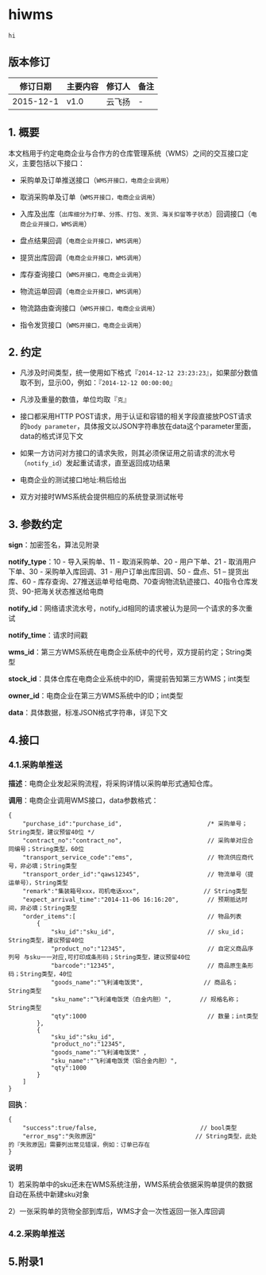 # hiwms #

`hi`

## 版本修订 ##

| 修订日期 | 主要内容 | 修订人 | 备注 |
| ---- | ----- | ----- | ----- |
| 2015-12-1 | v1.0 | 云飞扬 | - |


## 1. 概要 ##

本文档用于约定电商企业与合作方的仓库管理系统（WMS）之间的交互接口定义，主要包括以下接口：

+ 采购单及订单推送接口（`WMS开接口，电商企业调用`）

* 取消采购单及订单（`WMS开接口，电商企业调用`）

* 入库及出库（`出库细分为打单、分拣、打包、发货、海关扣留等子状态`）回调接口（`电商企业开接口，WMS调用`）

* 盘点结果回调（`电商企业开接口，WMS调用`）

* 提货出库回调（`电商企业开接口，WMS调用`）

* 库存查询接口（`WMS开接口，电商企业调用`）

* 物流运单回调（`电商企业开接口，WMS调用`）

* 物流路由查询接口（`WMS开接口，电商企业调用`）

* 指令发货接口（`WMS开接口，电商企业调用`）

## 2. 约定 ##

+ 凡涉及时间类型，统一使用如下格式『`2014-12-12 23:23:23`』，如果部分数值取不到，显示00，例如：『`2014-12-12 00:00:00`』

+ 凡涉及重量的数值，单位均取『`克`』

+ 接口都采用HTTP POST请求，用于认证和容错的相关字段直接放POST请求的`body parameter`，具体报文以JSON字符串放在data这个parameter里面，data的格式详见下文

+ 如果一方访问对方接口的请求失败，则其必须保证用之前请求的流水号（`notify_id`）发起重试请求，直至返回成功结果

+ 电商企业的测试接口地址:稍后给出

+ 双方对接时WMS系统会提供相应的系统登录测试帐号

## 3. 参数约定 ##

**sign**：加密签名，算法见附录

**notify_type**：10 - 导入采购单、11 - 取消采购单、20 - 用户下单、21 - 取消用户下单、30 - 采购单入库回调、31 - 用户订单出库回调、50 - 盘点、51 – 提货出库、60 - 库存查询、27推送运单号给电商、70查询物流轨迹接口、40指令仓库发货、90-把海关状态推送给电商

**notify_id**：网络请求流水号，notify_id相同的请求被认为是同一个请求的多次重试

**notify_time**：请求时间戳

**wms_id**：第三方WMS系统在电商企业系统中的代号，双方提前约定；String类型

**stock_id**：具体仓库在电商企业系统中的ID，需提前告知第三方WMS；int类型

**owner_id**：电商企业在第三方WMS系统中的ID；int类型

**data**：具体数据，标准JSON格式字符串，详见下文

## 4.接口

### 4.1.采购单推送

**描述**：电商企业发起采购流程，将采购详情以采购单形式通知仓库。

**调用**：电商企业调用WMS接口，data参数格式：

    {
        "purchase_id":"purchase_id",                        /* 采购单号；String类型，建议预留40位 */
        "contract_no":"contract_no",                        // 采购单对应合同编号；String类型，60位
        "transport_service_code":"ems",                     // 物流供应商代号，非必填；String类型
        "transport_order_id":"qaws12345",                   // 物流单号（提运单号），String类型
        "remark":"集装箱号xxx，司机电话xxx",                  // String类型
        "expect_arrival_time":"2014-11-06 16:16:20",        // 预期抵达时间，非必填；String类型
        "order_items":[                                     // 物品列表
            {
                "sku_id":"sku_id",                          // sku_id；String类型，建议预留40位
                "product_no":"12345",                       // 自定义商品序列号 与sku一一对应,可打印成条形码；String类型，建议预留40位
                "barcode":"12345",                          // 商品原生条形码；String类型，40位
                "goods_name":"飞利浦电饭煲",                 // 商品名；String类型
                "sku_name":"飞利浦电饭煲（白金内胆）",        // 规格名称；String类型
                "qty":1000                                  // 数量；int类型
            },
            {
                "sku_id":"sku_id",
                "product_no":"12345",
                "goods_name":"飞利浦电饭煲" ,
                "sku_name":"飞利浦电饭煲（铝合金内胆）",
                "qty":1000
            }
        ]
    }

**回执**：

    {
        "success":true/false,                             // bool类型
        "error_msg":"失败原因"                            // String类型，此处的『失败原因』需要列出常见错误，例如：订单已存在
    }

**说明**

1）若采购单中的sku还未在WMS系统注册，WMS系统会依据采购单提供的数据自动在系统中新建sku对象

2）一张采购单的货物全部到库后，WMS才会一次性返回一张入库回调

### 4.2.采购单推送


## 5.附录1
